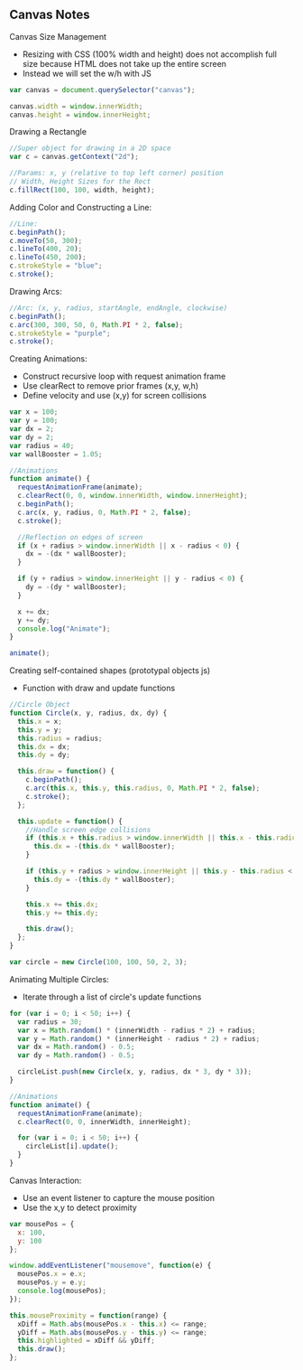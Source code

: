 ## Canvas Notes

Canvas Size Management

* Resizing with CSS (100% width and height) does not accomplish full size because HTML does not take up the entire screen
* Instead we will set the w/h with JS

```js
var canvas = document.querySelector("canvas");

canvas.width = window.innerWidth;
canvas.height = window.innerHeight;
```

Drawing a Rectangle

```js
//Super object for drawing in a 2D space
var c = canvas.getContext("2d");

//Params: x, y (relative to top left corner) position
// Width, Height Sizes for the Rect
c.fillRect(100, 100, width, height);
```

Adding Color and Constructing a Line:

```js
//Line:
c.beginPath();
c.moveTo(50, 300);
c.lineTo(400, 20);
c.lineTo(450, 200);
c.strokeStyle = "blue";
c.stroke();
```

Drawing Arcs:

```js
//Arc: (x, y, radius, startAngle, endAngle, clockwise)
c.beginPath();
c.arc(300, 300, 50, 0, Math.PI * 2, false);
c.strokeStyle = "purple";
c.stroke();
```

Creating Animations:

* Construct recursive loop with request animation frame
* Use clearRect to remove prior frames (x,y, w,h)
* Define velocity and use (x,y) for screen collisions

```js
var x = 100;
var y = 100;
var dx = 2;
var dy = 2;
var radius = 40;
var wallBooster = 1.05;

//Animations
function animate() {
  requestAnimationFrame(animate);
  c.clearRect(0, 0, window.innerWidth, window.innerHeight);
  c.beginPath();
  c.arc(x, y, radius, 0, Math.PI * 2, false);
  c.stroke();

  //Reflection on edges of screen
  if (x + radius > window.innerWidth || x - radius < 0) {
    dx = -(dx * wallBooster);
  }

  if (y + radius > window.innerHeight || y - radius < 0) {
    dy = -(dy * wallBooster);
  }

  x += dx;
  y += dy;
  console.log("Animate");
}

animate();
```

Creating self-contained shapes (prototypal objects js)

* Function with draw and update functions

```js
//Circle Object
function Circle(x, y, radius, dx, dy) {
  this.x = x;
  this.y = y;
  this.radius = radius;
  this.dx = dx;
  this.dy = dy;

  this.draw = function() {
    c.beginPath();
    c.arc(this.x, this.y, this.radius, 0, Math.PI * 2, false);
    c.stroke();
  };

  this.update = function() {
    //Handle screen edge collisions
    if (this.x + this.radius > window.innerWidth || this.x - this.radius < 0) {
      this.dx = -(this.dx * wallBooster);
    }

    if (this.y + radius > window.innerHeight || this.y - this.radius < 0) {
      this.dy = -(this.dy * wallBooster);
    }

    this.x += this.dx;
    this.y += this.dy;

    this.draw();
  };
}

var circle = new Circle(100, 100, 50, 2, 3);
```

Animating Multiple Circles:

* Iterate through a list of circle's update functions

```js
for (var i = 0; i < 50; i++) {
  var radius = 30;
  var x = Math.random() * (innerWidth - radius * 2) + radius;
  var y = Math.random() * (innerHeight - radius * 2) + radius;
  var dx = Math.random() - 0.5;
  var dy = Math.random() - 0.5;

  circleList.push(new Circle(x, y, radius, dx * 3, dy * 3));
}

//Animations
function animate() {
  requestAnimationFrame(animate);
  c.clearRect(0, 0, innerWidth, innerHeight);

  for (var i = 0; i < 50; i++) {
    circleList[i].update();
  }
}
```

Canvas Interaction:

* Use an event listener to capture the mouse position
* Use the x,y to detect proximity

```js
var mousePos = {
  x: 100,
  y: 100
};

window.addEventListener("mousemove", function(e) {
  mousePos.x = e.x;
  mousePos.y = e.y;
  console.log(mousePos);
});

this.mouseProximity = function(range) {
  xDiff = Math.abs(mousePos.x - this.x) <= range;
  yDiff = Math.abs(mousePos.y - this.y) <= range;
  this.highlighted = xDiff && yDiff;
  this.draw();
};
```
